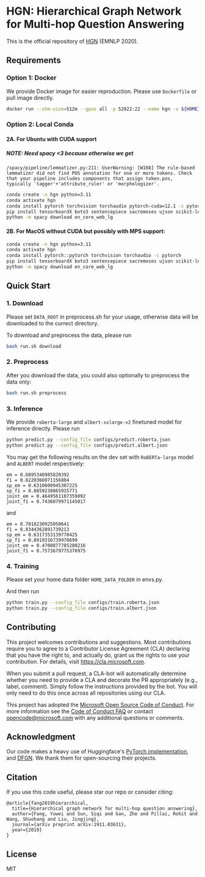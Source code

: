 # HGN: Hierarchical Graph Network for Multi-hop Question Answering

This is the official repository of [HGN](https://arxiv.org/abs/1911.03631) (EMNLP 2020).

## Requirements

### Option 1: Docker
We provide Docker image for easier reproduction. Please use `Dockerfile` or pull image directly.
```bash
docker run --shm-size=512m --gpus all -p 52022:22 --name hgn -v ${HOME}:${HOME} -it studyfang/hgn:latest
```

### Option 2: Local Conda

#### 2A. For Ubuntu with CUDA support
##### NOTE: Need spacy <3 because otherwise we get
```/spacy/pipeline/lemmatizer.py:211: UserWarning: [W108] The rule-based lemmatizer did not find POS annotation for one or more tokens. Check that your pipeline includes components that assign token.pos, typically 'tagger'+'attribute_ruler' or 'morphologizer'.```

```bash
conda create -n hgn python=3.11
conda activate hgn
conda install pytorch torchvision torchaudio pytorch-cuda=12.1 -c pytorch -c nvidia
pip install tensorboardX boto3 sentencepiece sacremoses ujson scikit-learn datasets ujson transformers accelerate 'spacy<3' #
python -m spacy download en_core_web_lg
```

#### 2B. For MacOS without CUDA but possibly with MPS support:
```bash
conda create -n hgn python=3.11
conda activate hgn
conda install pytorch::pytorch torchvision torchaudio -c pytorch
pip install tensorboardX boto3 sentencepiece sacremoses ujson scikit-learn datasets ujson transformers accelerate 'spacy<3'
python -m spacy download en_core_web_lg
```

## Quick Start

### 1. Download
Please set `DATA_ROOT` in preprocess.sh for your usage, otherwise data will be downloaded to the currect directory.

To download and preprocess the data, please run
```bash
bash run.sh download
```

### 2. Preprocess
After you download the data, you could also optionally to preprocess the data only:
```bash
bash run.sh preprocess
```

### 3. Inference
We provide `roberta-large` and `albert-xxlarge-v2` finetuned model for inference directly. Please run
```bash
python predict.py --config_file configs/predict.roberta.json
python predict.py --config_file configs/predict.albert.json
```

You may get the following results on the dev set with `RoBERTa-large` model and `ALBERT` model respectively:
```
em = 0.6895340985820392
f1 = 0.8220366071156804
sp_em = 0.6310600945307225
sp_f1 = 0.8859230865915771
joint_em = 0.4649561107359892
joint_f1 = 0.7436079971145017
```
and
```
em = 0.7018230925050641
f1 = 0.8344362891739213
sp_em = 0.6317353139770425
sp_f1 = 0.8919316739978699
joint_em = 0.4700877785280216
joint_f1 = 0.7573679775376975
```

### 4. Training

Please set your home data folder `HOME_DATA_FOLDER` in envs.py.

And then run
```bash
python train.py --config_file configs/train.roberta.json
python train.py --config_file configs/train.albert.json
```

## Contributing

This project welcomes contributions and suggestions. Most contributions require you to
agree to a Contributor License Agreement (CLA) declaring that you have the right to,
and actually do, grant us the rights to use your contribution. For details, visit
https://cla.microsoft.com.

When you submit a pull request, a CLA-bot will automatically determine whether you need
to provide a CLA and decorate the PR appropriately (e.g., label, comment). Simply follow the
instructions provided by the bot. You will only need to do this once across all repositories using our CLA.

This project has adopted the [Microsoft Open Source Code of Conduct](https://opensource.microsoft.com/codeofconduct/).
For more information see the [Code of Conduct FAQ](https://opensource.microsoft.com/codeofconduct/faq/)
or contact [opencode@microsoft.com](mailto:opencode@microsoft.com) with any additional questions or comments.

## Acknowledgment

Our code makes a heavy use of Huggingface's [PyTorch implementation](https://github.com/huggingface/transformers),
and [DFGN](https://github.com/woshiyyya/DFGN-pytorch).
We thank them for open-sourcing their projects.


## Citation

If you use this code useful, please star our repo or consider citing:
```
@article{fang2019hierarchical,
  title={Hierarchical graph network for multi-hop question answering},
  author={Fang, Yuwei and Sun, Siqi and Gan, Zhe and Pillai, Rohit and Wang, Shuohang and Liu, Jingjing},
  journal={arXiv preprint arXiv:1911.03631},
  year={2019}
}
```

## License

MIT
